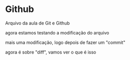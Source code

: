 # Github

Arquivo da aula de Git e Github

agora estamos testando a modificação do arquivo

mais uma modificação, logo depois de fazer um "commit"

agora é sobre "diff", vamos ver o que é isso
